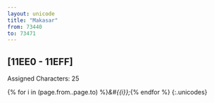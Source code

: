 ```yaml
---
layout: unicode
title: "Makasar"
from: 73440
to: 73471
---
```


## 	[11EE0 - 11EFF]

Assigned Characters: 25

{% for i in (page.from..page.to) %}<i>&#{{i}};</i>{% endfor %}
{:.unicodes}
